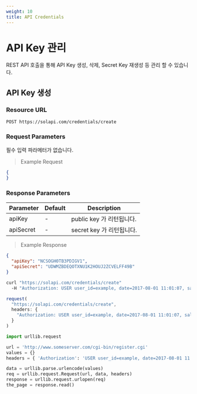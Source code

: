 ```yaml
---
weight: 10
title: API Credentials
---
```


# API Key 관리

REST API 호출을 통해 API Key 생성, 삭제, Secret Key 재생성 등 관리 할 수 있습니다.

## API Key 생성

### Resource URL

`POST https://solapi.com/credentials/create`

### Request Parameters

필수 입력 파라메터가 없습니다.

> Example Request

```json
{
}
```

### Response Parameters


Parameter | Default | Description
--------- | ------- | -----------
apiKey | - | public key 가 리턴됩니다.
apiSecret | - | secret key 가 리턴됩니다.


> Example Response

```json
{
  "apiKey": "NCSOGH0TB3PDIGV1",
  "apiSecret": "UDWMZBDEQOTXNU1K2HOUJ2ZCVELFF49B"
}
```


```bash
curl "https://solapi.com/credentials/create"
  -H "Authorization: USER user_id=example, date=2017-08-01 11:01:07, salt=salt=597fe0e36daeb, signature=fd96c1931e947aef14c963b67763c913"
```
```javascript
request(
  "https://solapi.com/credentials/create",
  headers: {
    "Authorization: USER user_id=example, date=2017-08-01 11:01:07, salt=salt=597fe0e36daeb, signature=fd96c1931e947aef14c963b67763c913"
  }
)
```

```python
import urllib.request

url = 'http://www.someserver.com/cgi-bin/register.cgi'
values = {}
headers = { 'Authorization': 'USER user_id=example, date=2017-08-01 11:01:07, salt=salt=597fe0e36daeb, signature=fd96c1931e947aef14c963b67763c913' }

data = urllib.parse.urlencode(values)
req = urllib.request.Request(url, data, headers)
response = urllib.request.urlopen(req)
the_page = response.read()
```
